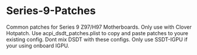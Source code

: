 # Series-9-Patches

Common patches for Series 9 Z97/H97 Motherboards. Only use with Clover Hotpatch.
Use acpi_dsdt_patches.plist to copy and paste patches to youre existing config. Dont mix DSDT with these configs. Only use SSDT-IGPU if your using onboard IGPU. 
